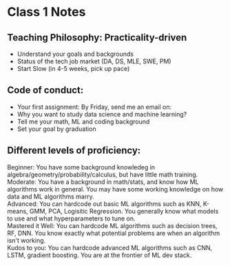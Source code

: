 # Class 1 Notes

## Teaching Philosophy: Practicality-driven
- Understand your goals and backgrounds
- Status of the tech job market (DA, DS, MLE, SWE, PM)
- Start Slow (in 4-5 weeks, pick up pace)

## Code of conduct:
- Your first assignment: By Friday, send me an email on:
- Why you want to study data science and machine learning?
- Tell me your math, ML and coding background
- Set your goal by graduation

## Different levels of proficiency:
Beginner: You have some background knowledeg in algebra/geometry/probability/calculus, but have little math training.  
Moderate: You have a background in math/stats, and know how ML algorithms work in general. You may have some working knowledge on how data and ML algorithms marry.  
Advanced: You can hardcode out basic ML algorithms such as KNN, K-means, GMM, PCA, Logisitic Regression. You generally know what models to use and what hyperparameters to tune on.  
Mastered it Well: You can hardcode ML algorithms such as decision trees, RF, DNN. You know exactly what potential problems are when an algorithm isn't working.  
Kudos to you: You can hardcode advanced ML algorithms such as CNN, LSTM, gradient boosting. You are at the frontier of ML dev stack.   

